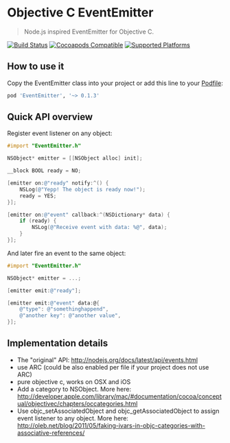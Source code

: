 # Objective C EventEmitter

> Node.js inspired EventEmitter for Objective C.

[![Build Status](https://travis-ci.org/jerolimov/EventEmitter.svg)](https://travis-ci.org/jerolimov/EventEmitter)
[![Cocoapods Compatible](https://img.shields.io/cocoapods/v/EventEmitter.svg)](https://cocoapods.org/pods/EventEmitter)
[![Supported Platforms](https://img.shields.io/cocoapods/p/EventEmitter.svg?style=flat)](http://cocoadocs.org/docsets/EventEmitter)

## How to use it

Copy the EventEmitter class into your project or add this line to your [Podfile](http://cocoapods.org/):

```ruby
pod 'EventEmitter', '~> 0.1.3'
```

## Quick API overview

Register event listener on any object:

```objectivec
#import "EventEmitter.h"

NSObject* emitter = [[NSObject alloc] init];

__block BOOL ready = NO;

[emitter on:@"ready" notify:^() {
	NSLog(@"Yepp! The object is ready now!");
	ready = YES;
}];

[emitter on:@"event" callback:^(NSDictionary* data) {
	if (ready) {
		NSLog(@"Receive event with data: %@", data);
	}
}];
```

And later fire an event to the same object:

```objectivec
#import "EventEmitter.h"

NSObject* emitter = ...;

[emitter emit:@"ready"];

[emitter emit:@"event" data:@{
	@"type": @"somethinghappend",
	@"another key": @"another value",
}];
```

## Implementation details

* The "original" API: http://nodejs.org/docs/latest/api/events.html
* use ARC (could be also enabled per file if your project does not use ARC)
* pure objective c, works on OSX and iOS
* Add a category to NSObject. More here: http://developer.apple.com/library/mac/#documentation/cocoa/conceptual/objectivec/chapters/occategories.html
* Use objc_setAssociatedObject and objc_getAssociatedObject to assign event listener to any object. More here: http://oleb.net/blog/2011/05/faking-ivars-in-objc-categories-with-associative-references/
